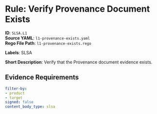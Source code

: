 # Rule: Verify Provenance Document Exists

**ID**: `SLSA.L1`  
**Source YAML**: `l1-provenance-exists.yaml`  
**Rego File Path**: `l1-provenance-exists.rego`  

**Labels**: SLSA

**Short Description**: Verify that the Provenance document evidence exists.

## Evidence Requirements

```yaml
filter-by:
- product
- target
signed: false
content_body_type: slsa
```
